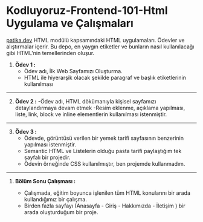 # **Kodluyoruz-Frontend-101-Html Uygulama ve Çalışmaları**

[patika.dev](https://app.patika.dev/moduller/html) HTML modülü kapsamındaki HTML uygulamaları. Ödevler ve alıştırmalar içerir.
Bu depo, en yaygın etiketler ve bunların nasıl kullanılacağı gibi HTML'nin temellerinden oluşur.

1. **Ödev 1 :**
    - Ödev adı, İlk Web Sayfamızı Oluşturma.
    - HTML ile hiyerarşik olacak şekilde paragraf ve başlık etiketlerinin kullanılması

---

2. **Ödev 2 :**
     -Ödev adı, HTML dökümanıyla kişisel sayfamızı detaylandırmaya devam etmek
     -Resim eklenme, açıklama yapılması, liste, link, block ve inline elementlerin kullanılması istenmiştir.
---

3. **Ödev 3 :**
    - Ödevde, görüntüsü verilen bir yemek tarifi sayfasının benzerinin yapılması istenmiştir. 
    - Semantic HTML ve Listelerin olduğu pasta tarifi paylaştığım tek sayfalı bir projedir. 
    - Ödevin örneğinde CSS kullanılmıştır, ben projemde kullanmadım.

---

1. **Bölüm Sonu Çalışması :**

    - Çalışmada, eğitim boyunca işlenilen tüm HTML konularını bir arada kullandığımız bir çalışma. 
    - Birden fazla sayfayı (Anasayfa - Giriş - Hakkımızda - İletişim ) bir arada oluşturduğum bir proje.
